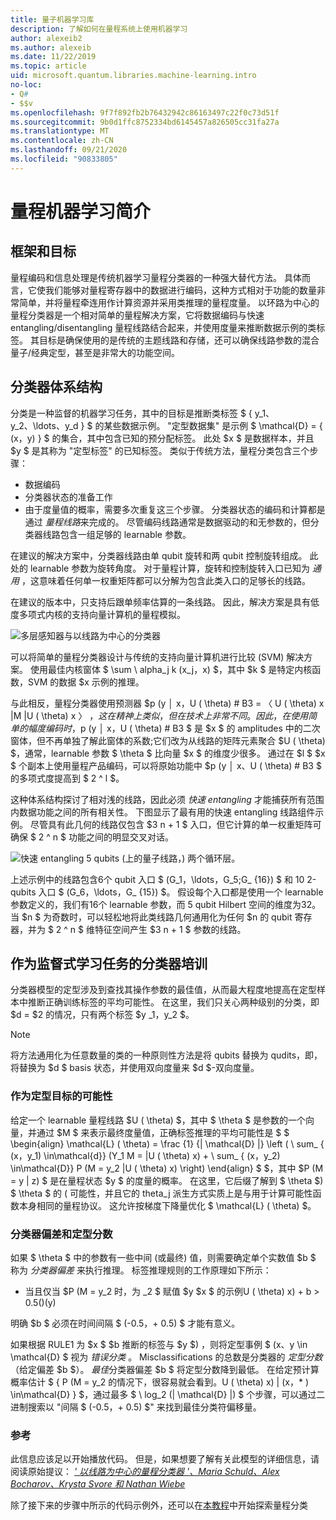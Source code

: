 ```yaml
---
title: 量子机器学习库
description: 了解如何在量程系统上使用机器学习
author: alexeib2
ms.author: alexeib
ms.date: 11/22/2019
ms.topic: article
uid: microsoft.quantum.libraries.machine-learning.intro
no-loc:
- Q#
- $$v
ms.openlocfilehash: 9f7f892fb2b76432942c86163497c22f0c73d51f
ms.sourcegitcommit: 9b0d1ffc8752334bd6145457a826505cc31fa27a
ms.translationtype: MT
ms.contentlocale: zh-CN
ms.lasthandoff: 09/21/2020
ms.locfileid: "90833805"
---
```

# <a name="introduction-to-quantum-machine-learning"></a>量程机器学习简介

## <a name="framework-and-goals"></a>框架和目标

量程编码和信息处理是传统机器学习量程分类器的一种强大替代方法。 具体而言，它使我们能够对量程寄存器中的数据进行编码，这种方式相对于功能的数量非常简单，并将量程牵连用作计算资源并采用类推理的量程度量。
以环路为中心的量程分类器是一个相对简单的量程解决方案，它将数据编码与快速 entangling/disentangling 量程线路结合起来，并使用度量来推断数据示例的类标签。
其目标是确保使用的是传统的主题线路和存储，还可以确保线路参数的混合量子/经典定型，甚至是非常大的功能空间。

## <a name="classifier-architecture"></a>分类器体系结构

分类是一种监督的机器学习任务，其中的目标是推断类标签 $ \{ y_1、y_2、\ldots、y_d \} $ 的某些数据示例。 "定型数据集" 是示例 $ \mathcal{D} = \{ (x，y) } $ 的集合，其中包含已知的预分配标签。 此处 $x $ 是数据样本，并且 $y $ 是其称为 "定型标签" 的已知标签。
类似于传统方法，量程分类包含三个步骤：
- 数据编码
- 分类器状态的准备工作
- 由于度量值的概率，需要多次重复这三个步骤。 分类器状态的编码和计算都是通过 *量程线路*来完成的。 尽管编码线路通常是数据驱动的和无参数的，但分类器线路包含一组足够的 learnable 参数。 

在建议的解决方案中，分类器线路由单 qubit 旋转和两 qubit 控制旋转组成。 此处的 learnable 参数为旋转角度。 对于量程计算，旋转和控制旋转入口已知为 *通用* ，这意味着任何单一权重矩阵都可以分解为包含此类入口的足够长的线路。

在建议的版本中，只支持后跟单频率估算的一条线路。
因此，解决方案是具有低度多项式内核的支持向量计算机的量程模拟。

![多层感知器与以线路为中心的分类器](~/media/DLvsQCC.png)

可以将简单的量程分类器设计与传统的支持向量计算机进行比较 (SVM) 解决方案。 使用最佳内核窗体 $ \sum \ alpha_j k (x_j，x) $，其中 $k $ 是特定内核函数，SVM 的数据 $x 示例的推理。

与此相反，量程分类器使用预测器 $p (y │ x，U ( \theta) # B3 = 〈 U ( \theta) x |M |U ( \theta) x 〉 $，这在精神上类似，但在技术上非常不同。 因此，在使用简单的幅度编码时，$p (y │ x，U ( \theta) # B3 $ 是 $x $ 的 amplitudes 中的二次窗体，但不再单独了解此窗体的系数;它们改为从线路的矩阵元素聚合 $U ( \theta) $，通常，learnable 参数 $ \theta $ 比向量 $x $ 的维度少很多。 通过在 $l $ $x $ 个副本上使用量程产品编码，可以将原始功能中 $p (y │ x、U ( \theta) # B3 $ 的多项式度提高到 $ 2 ^ l $。

这种体系结构探讨了相对浅的线路，因此必须 *快速 entangling* 才能捕获所有范围内数据功能之间的所有相关性。 下图显示了最有用的快速 entangling 线路组件示例。 尽管具有此几何的线路仅包含 $3 n + 1 $ 入口，但它计算的单一权重矩阵可确保 $ 2 ^ n $ 功能之间的明显交叉对话。

![快速 entangling 5 qubits (上的量子线路，) 两个循环层。](~/media/5-qubit-qccc.png)

上述示例中的线路包含6个 qubit 入口 $ (G_1，\ldots，G_5;G_ {16}) $ 和 10 2-qubits 入口 $ (G_6，\ldots，G_ {15}) $。 假设每个入口都是使用一个 learnable 参数定义的，我们有16个 learnable 参数，而 5 qubit Hilbert 空间的维度为32。 当 $n $ 为奇数时，可以轻松地将此类线路几何通用化为任何 $n 的 qubit 寄存器，并为 $ 2 ^ n $ 维特征空间产生 $3 n + 1 $ 参数的线路。

## <a name="classifier-training-as-a-supervised-learning-task"></a>作为监督式学习任务的分类器培训

分类器模型的定型涉及到查找其操作参数的最佳值，从而最大程度地提高在定型样本中推断正确训练标签的平均可能性。
在这里，我们只关心两种级别的分类，即 $d = $2 的情况，只有两个标签 $y _1，y_2 $。

> [!NOTE]
> 将方法通用化为任意数量的类的一种原则性方法是将 qubits 替换为 qudits，即，将替换为 $d $ basis 状态，并使用双向度量来 $d $-双向度量。

### <a name="likelihood-as-the-training-goal"></a>作为定型目标的可能性

给定一个 learnable 量程线路 $U ( \theta) $，其中 $ \theta $ 是参数的一个向量，并通过 $M $ 来表示最终度量值，正确标签推理的平均可能性是 $ $ \begin{align} \mathcal{L} ( \theta) = \frac {1} {| \mathcal{D} |} \left ( \ sum_ { (x，y_1) \in\mathcal{d}} (Y_1 M = |U ( \theta) x) + \ sum_ { (x，y_2) \in\mathcal{D}} P (M = y_2 |U ( \theta) x) \right) \end{align} $ $，其中 $P (M = y | z) $ 是在量程状态 $y $ 的度量的概率。
在这里，它后缀了解到 $ \theta $) $ \theta $ 的 ( 可能性，并且它的 theta_j 派生方式实质上是与用于计算可能性函数本身相同的量程协议。 这允许按梯度下降量优化 $ \mathcal{L} ( \theta) $。

### <a name="classifier-bias-and-training-score"></a>分类器偏差和定型分数

如果 $ \theta $ 中的参数有一些中间 (或最终) 值，则需要确定单个实数值 $b $ 称为 *分类器偏差* 来执行推理。 标签推理规则的工作原理如下所示： 
- 当且仅当 $P (M = y_2 时，为 _2 $ 赋值 $y $x $ 的示例U ( \theta) x) + b > $0.5 ()  ($y) 

明确 $b $ 必须在时间间隔 $ (-0.5，+ 0.5) $ 才能有意义。

如果根据 RULE1 为 $x $ $b 推断的标签与 $y $) ，则将定型事例 $ (x、y \in \mathcal{D} $ 视为 *错误分类* 。 Misclassifications 的总数是分类器的 *定型分数* （给定偏差 $b $）。 *最佳*分类器偏差 $b $ 将定型分数降到最低。 在给定预计算概率估计 $ \{ P (M = y_2 的情况下，很容易就会看到。U ( \theta) x) | (x，* ) \in\mathcal{D} \} $，通过最多 $ \ log_2 (| \mathcal{D} |) $ 个步骤，可以通过二进制搜索以 "间隔 $ (-0.5，+ 0.5) $" 来找到最佳分类符偏移量。

### <a name="reference"></a>参考

此信息应该足以开始播放代码。 但是，如果想要了解有关此模型的详细信息，请阅读原始提议： [ *' 以线路为中心的量程分类器 '、Maria Schuld、Alex Bocharov、Krysta Svore 和 Nathan Wiebe*](https://arxiv.org/abs/1804.00633)

除了接下来的步骤中所示的代码示例外，还可以在[本教程](https://github.com/microsoft/QuantumKatas/tree/main/tutorials/QuantumClassification)中开始探索量程分类 
